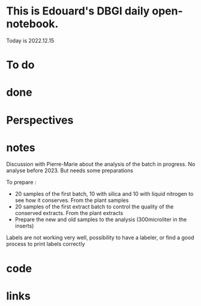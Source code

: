 
# This is Edouard's DBGI daily open-notebook.

Today is 2022.12.15

# To do

# done

# Perspectives

# notes
Discussion with Pierre-Marie about the analysis of the batch in progress. No analyse before 2023. But needs some preparations

To prepare : 
- 20 samples of the first batch, 10 with silica and 10 with liquid nitrogen to see how it conserves. From the plant samples
- 20 samples of the first extract batch to control the quality of the conserved extracts. From the plant extracts
- Prepare the new and old samples to the analysis (300microliter in the inserts)

Labels are not working very well, possibility to have a labeler, or find a good process to print labels correctly

# code

# links


